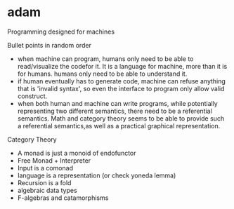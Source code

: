 # adam
Programming designed for machines

Bullet points in random order

- when machine can program, humans only need to be able to read/visualize the codefor it. It is a language for machine, more than it is for humans. humans only need to be able to understand it.
- if human eventually has to generate code, machine can refuse anything that is 'invalid syntax', so even the interface to program only allow valid construct.
- when both human and machine can write programs, while potentially representing two different semantics, there need to be a referential semantics. Math and category theory seems to be able to provide such a referential semantics,as well as a practical graphical representation.


Category Theory

- A monad is just a monoid of endofunctor
- Free Monad + Interpreter
- Input is a comonad
- language is a representation (or check yoneda lemma)
- Recursion is a fold
- algebraic data types
- F-algebras and catamorphisms



